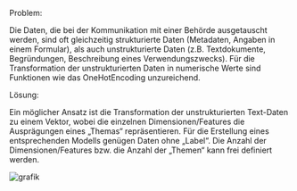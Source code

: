 Problem:

Die Daten, die bei der Kommunikation mit einer Behörde ausgetauscht werden, sind oft gleichzeitig strukturierte Daten (Metadaten, Angaben in einem Formular), als auch unstrukturierte Daten (z.B. Textdokumente, Begründungen, Beschreibung eines Verwendungszwecks). Für die Transformation der unstrukturierten Daten in numerische Werte sind Funktionen wie das OneHotEncoding unzureichend.

Lösung:

Ein möglicher Ansatz ist die Transformation der unstrukturierten Text-Daten zu einem Vektor, wobei die einzelnen Dimensionen/Features die Ausprägungen eines „Themas“ repräsentieren. Für die Erstellung eines entsprechenden Modells genügen Daten ohne „Label“. Die Anzahl der Dimensionen/Features bzw. die Anzahl der „Themen“ kann frei definiert werden.

![grafik](https://user-images.githubusercontent.com/66714895/103214136-f47b7200-490f-11eb-9f16-1a6735301d1f.png)
